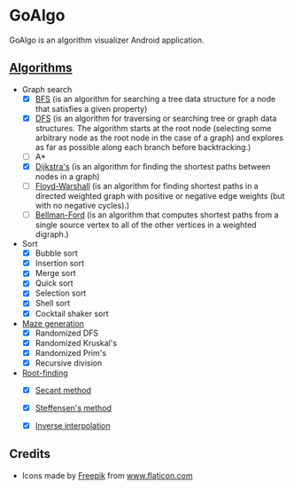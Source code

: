# GoAlgo
GoAlgo is an algorithm visualizer Android application.

## [Algorithms](https://en.wikipedia.org/wiki/List_of_algorithms)

- Graph search
  - [x] [BFS](https://en.wikipedia.org/wiki/Breadth-first_search) (is an algorithm for searching a tree data structure for a node that satisfies a given property)
  - [x] [DFS](https://en.wikipedia.org/wiki/Depth-first_search) (is an algorithm for traversing or searching tree or graph data structures. The algorithm starts at the root node (selecting some arbitrary node as the root node in the case of a graph) and explores as far as possible along each branch before backtracking.)
  - [ ] A*
  - [x] [Dijkstra's](https://en.wikipedia.org/wiki/Dijkstra's_algorithm) (is an algorithm for finding the shortest paths between nodes in a graph)
  - [ ] [Floyd-Warshall](https://en.wikipedia.org/wiki/Floyd%E2%80%93Warshall_algorithm) (is an algorithm for finding shortest paths in a directed weighted graph with positive or negative edge weights (but with no negative cycles).)
  - [ ] [Bellman-Ford](https://en.wikipedia.org/wiki/Bellman%E2%80%93Ford_algorithm) (is an algorithm that computes shortest paths from a single source vertex to all of the other vertices in a weighted digraph.)
  
- Sort
  - [x] Bubble sort
  - [x] Insertion sort
  - [x] Merge sort
  - [x] Quick sort
  - [x] Selection sort
  - [x] Shell sort
  - [x] Cocktail shaker sort
- [Maze generation](https://en.wikipedia.org/wiki/Maze_generation_algorithm)
  - [x] Randomized DFS
  - [x] Randomized Kruskal's
  - [x] Randomized Prim's
  - [x] Recursive division

- [Root-finding](https://en.wikipedia.org/wiki/Root-finding_algorithms)
  - [x] [Secant method](https://en.wikipedia.org/wiki/Secant_method)
  - [x] [Steffensen's method](https://en.wikipedia.org/wiki/Steffensen%27s_method)
  - [x] [Inverse interpolation](https://en.wikipedia.org/wiki/Inverse_quadratic_interpolation)



## Credits

- <div>Icons made by <a href="https://www.freepik.com" title="Freepik">Freepik</a> from <a href="https://www.flaticon.com/" title="Flaticon">www.flaticon.com</a></div>

